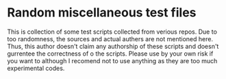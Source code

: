 # Random miscellaneous test files

This is collection of some test scripts collected from verious repos. Due to too randomness, the sources and actual authers are not mentioned here. Thus, this author doesn't claim any authorship of these scripts and doesn't gurrentee the correctness of o the scripts. Please use by your own risk if you want to although I recomend not to use anything as they are too much experimental codes. 
